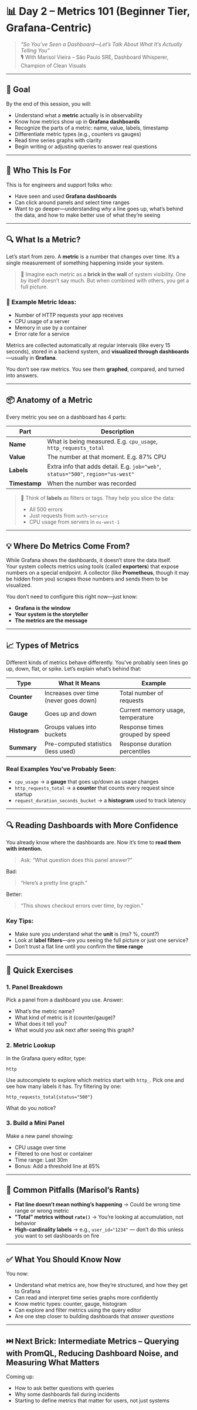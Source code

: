 # 📊 Day 2 – Metrics 101 (Beginner Tier, Grafana-Centric)  
>*“So You’ve Seen a Dashboard—Let’s Talk About What It’s Actually Telling You”*  
🎙 With Marisol Vieira – São Paulo SRE, Dashboard Whisperer, Champion of Clean Visuals

---

## 🎯 Goal

By the end of this session, you will:
- Understand what a **metric** actually is in observability
- Know how metrics show up in **Grafana dashboards**
- Recognize the parts of a metric: name, value, labels, timestamp
- Differentiate metric types (e.g., counters vs gauges)
- Read time series graphs with clarity
- Begin writing or adjusting queries to answer real questions

---

## 🧠 Who This Is For

This is for engineers and support folks who:
- Have seen and used **Grafana dashboards**
- Can click around panels and select time ranges
- Want to go deeper—understanding *why* a line goes up, what’s behind the data, and how to make better use of what they’re seeing

---

## 🔍 What Is a Metric?

Let’s start from zero. A **metric** is a number that changes over time. It’s a single measurement of something happening inside your system.

> 🧱 Imagine each metric as a **brick in the wall** of system visibility. One by itself doesn’t say much. But when combined with others, you get a full picture.

### 📏 Example Metric Ideas:
- Number of HTTP requests your app receives
- CPU usage of a server
- Memory in use by a container
- Error rate for a service

Metrics are collected automatically at regular intervals (like every 15 seconds), stored in a backend system, and **visualized through dashboards**—usually in **Grafana**.

You don’t see raw metrics. You see them **graphed**, compared, and turned into answers.

---

## 📦 Anatomy of a Metric

Every metric you see on a dashboard has 4 parts:

| Part        | Description                                                                 |
|-------------|-----------------------------------------------------------------------------|
| **Name**    | What is being measured. E.g. `cpu_usage`, `http_requests_total`            |
| **Value**   | The number at that moment. E.g. 87% CPU                                      |
| **Labels**  | Extra info that adds detail. E.g. `job="web"`, `status="500"`, `region="us-west"` |
| **Timestamp** | When the number was recorded                                              |

> 🧠 Think of **labels** as filters or tags. They help you slice the data:
> - All 500 errors
> - Just requests from `auth-service`
> - CPU usage from servers in `eu-west-1`

---

## 💡 Where Do Metrics Come From?

While Grafana shows the dashboards, it doesn’t store the data itself.  
Your system collects metrics using tools (called **exporters**) that expose numbers on a special endpoint. A collector (like **Prometheus**, though it may be hidden from you) scrapes those numbers and sends them to be visualized.

You don’t need to configure this right now—just know:
- **Grafana is the window**
- **Your system is the storyteller**
- **The metrics are the message**

---

## 📈 Types of Metrics

Different kinds of metrics behave differently. You’ve probably seen lines go up, down, flat, or spike. Let’s explain what’s behind that:

| Type       | What It Means                      | Example                           |
|------------|------------------------------------|-----------------------------------|
| **Counter** | Increases over time (never goes down) | Total number of requests           |
| **Gauge**   | Goes up and down                   | Current memory usage, temperature |
| **Histogram** | Groups values into buckets        | Response times grouped by speed   |
| **Summary**   | Pre-computed statistics (less used) | Response duration percentiles     |

### Real Examples You’ve Probably Seen:
- `cpu_usage` → a **gauge** that goes up/down as usage changes  
- `http_requests_total` → a **counter** that counts every request since startup  
- `request_duration_seconds_bucket` → a **histogram** used to track latency

---

## 🔍 Reading Dashboards with More Confidence

You already know where the dashboards are. Now it’s time to **read them with intention.**

> Ask: “What question does this panel answer?”

Bad:  
> “Here’s a pretty line graph.”

Better:  
> “This shows checkout errors over time, by region.”

### Key Tips:
- Make sure you understand what the **unit** is (ms? %, count?)  
- Look at **label filters**—are you seeing the full picture or just one service?  
- Don’t trust a flat line until you confirm the **time range**

---

## 🧪 Quick Exercises

### 1. Panel Breakdown
Pick a panel from a dashboard you use. Answer:
- What’s the metric name?
- What kind of metric is it (counter/gauge)?
- What does it tell you?
- What would *you* ask next after seeing this graph?

### 2. Metric Lookup
In the Grafana query editor, type:
```text
http
```
Use autocomplete to explore which metrics start with `http_`. Pick one and see how many labels it has. Try filtering by one:
```promql
http_requests_total{status="500"}
```

What do you notice?

### 3. Build a Mini Panel
Make a new panel showing:
- CPU usage over time
- Filtered to one host or container
- Time range: Last 30m
- Bonus: Add a threshold line at 85%

---

## 🧠 Common Pitfalls (Marisol’s Rants)

- **Flat line doesn’t mean nothing’s happening** → Could be wrong time range or wrong metric  
- **"Total" metrics without `rate()`** → You’re looking at accumulation, not behavior  
- **High-cardinality labels** → e.g., `user_id="1234"` — don’t do this unless you want to set dashboards on fire

---

## ✅ What You Should Know Now

You now:
- Understand what metrics are, how they’re structured, and how they get to Grafana
- Can read and interpret time series graphs more confidently
- Know metric types: counter, gauge, histogram
- Can explore and filter metrics using the query editor
- Are one step closer to building dashboards that *answer questions*

---

## ⏭️ Next Brick: Intermediate Metrics – Querying with PromQL, Reducing Dashboard Noise, and Measuring What Matters

Coming up:
- How to ask better questions with queries
- Why some dashboards fail during incidents
- Starting to define metrics that matter for users, not just systems


